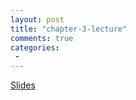 ```yaml
---
layout: post
title: "chapter-3-lecture"
comments: true
categories:
 -
---
```


[Slides](/slides/chapter3.ppt)
